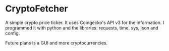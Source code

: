 # CryptoFetcher
A simple crypto price ticker. It uses Coingecko's API v3 for the information. I programmed it with python and the libraries: requests, time, sys, json and config.

Future plans is a GUI and more cryptocurrencies.
